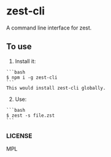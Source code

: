 zest-cli
========

A command line interface for zest.

## To use

  1. Install it:

    ```bash
    $ npm i -g zest-cli
    ```
    This would install zest-cli globally.
    
  2. Use:

    ```bash
    $ zest -s file.zst
    ```
    
  ### LICENSE
  
  MPL
